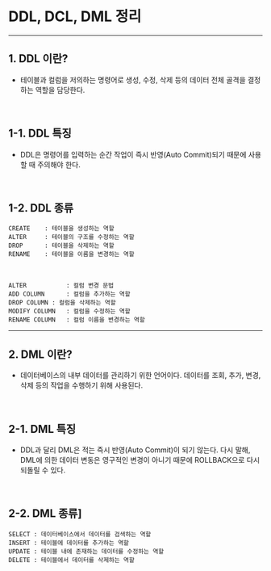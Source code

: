 # DDL, DCL, DML 정리

<hr>

## 1. DDL 이란?<br> 
* 테이블과 컬럼을 저의하는 명령어로 생성, 수정, 삭제 등의 데이터 전체 골격을 결정하는 역할을 담당한다.<br>


<br>

## 1-1. DDL 특징<br>
* DDL은 명령어를 입력하는 순간 작업이 즉시 반영(Auto Commit)되기 때문에 사용할 때 주의해야 한다.<br>
<br>

## 1-2. DDL 종류<br>

    CREATE    : 테이블을 생성하는 역할
    ALTER     : 테이블의 구조를 수정하는 역할
    DROP      : 테이블을 삭제하는 역할
    RENAME    : 테이블을 이름을 변경하는 역할

<br>

    ALTER           : 컬럼 변경 문법
    ADD COLUMN      : 컬럼을 추가하는 역할
    DROP COLUMN	: 컬럼을 삭제하는 역할
    MODIFY COLUMN	: 컬럼을 수정하는 역할
    RENAME COLUMN	: 컬럼 이름을 변경하는 역할

<hr>

## 2. DML 이란?<br>
* 데이터베이스의 내부 데이터를 관리하기 위한 언어이다. 데이터를 조회, 추가, 변경, 삭제 등의 작업을 수행하기 위해 사용된다.<br>
<br>

## 2-1. DML 특징<br>
* DDL과 달리 DML은 적는 즉시 반영(Auto Commit)이 되기 않는다. 다시 말해, DML에 의한 데이터 변동은 영구적인 변경이 아니기 때문에 ROLLBACK으로 다시 되돌릴 수 있다.<br>
<br>

## 2-2. DML 종류]<br>

    SELECT : 데이터베이스에서 데이터를 검색하는 역할
    INSERT : 테이블에 데이터를 추가하는 역할
    UPDATE : 테이블 내에 존재하는 데이터를 수정하는 역할
    DELETE : 테이블에서 데이터를 삭제하는 역할
